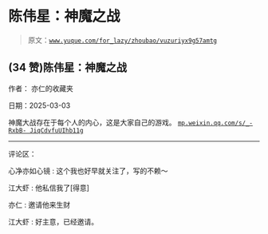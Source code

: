 # 陈伟星：神魔之战

> 原文：[`www.yuque.com/for_lazy/zhoubao/vuzuriyx9g57amtg`](https://www.yuque.com/for_lazy/zhoubao/vuzuriyx9g57amtg)

## (34 赞)陈伟星：神魔之战

作者： 亦仁的收藏夹

日期：2025-03-03

神魔大战存在于每个人的内心，这是大家自己的游戏。 [`mp.weixin.qq.com/s/_-RxbB-
JiqCdvfuUIhb11g`](https://mp.weixin.qq.com/s/_-RxbB-JiqCdvfuUIhb11g)

* * *

评论区：

心净亦如心镜 : 这个我也好早就关注了，写的不赖～

江大虾 : 他私信我了[得意]

亦仁 : 邀请他来生财

江大虾 : 好主意，已经邀请。